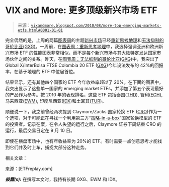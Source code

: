 <!--yml

类别：未分类

日期：2024-05-18 17:04:06

-->

# VIX and More: 更多顶级新兴市场 ETF

> 来源：[`vixandmore.blogspot.com/2010/08/more-top-emerging-markets-etfs.html#0001-01-01`](http://vixandmore.blogspot.com/2010/08/more-top-emerging-markets-etfs.html#0001-01-01)

完全偶然的是，上周的两篇[图表周](http://vixandmore.blogspot.com/search/label/chart%20of%20the%20week)的主题[新兴市场](http://vixandmore.blogspot.com/search/label/emerging%20markets)已经[重新思考地理](http://vixandmore.blogspot.com/2010/08/chart-of-week-rethinking-geography.html)和[无法抑制的哥伦比亚(GXG)](http://vixandmore.blogspot.com/2010/08/irrepressible-colombia-gxg.html)。一周前，在[图表周：重新思考地理](http://vixandmore.blogspot.com/2010/08/chart-of-week-rethinking-geography.html)中，我选择强调亚洲和欧洲新兴市场 ETF 的性能图表非常相似，而不是每个新兴市场与其大陆特定发达国家市场伙伴之间的关系。昨天，在[图表周：无法抑制的哥伦比亚(GXG)](http://vixandmore.blogspot.com/2010/08/irrepressible-colombia-gxg.html)中，我突出了 Global X/InterBolsa FTSE Colombia 20 ETF ([GXG](http://vixandmore.blogspot.com/search/label/GOOG))今年设法发布的 42%的回报率，在基于地理的 ETF 中位居首位。

结果显示，还有其他四个国家的 ETF 今年收益率超过了 20%。在下面的图表中，我突出显示了这些单一国家的 emerging market ETFs，并添加了第五个表现最好的产品作为参考。按 2010 年的表现排名，这些 ETF 包括泰国([THD](http://vixandmore.blogspot.com/search/label/THD)), 智利([ECH](http://vixandmore.blogspot.com/search/label/ECH)), 马来西亚([EWM](http://vixandmore.blogspot.com/search/label/EWM)), 印度尼西亚([IDX](http://vixandmore.blogspot.com/search/label/IDX))和土耳其([TUR](http://vixandmore.blogspot.com/search/label/TUR))。

顺便说一下，我之前曾经两次提到 Claymore/Zacks 国家轮换 ETF ([CRO](http://vixandmore.blogspot.com/search/label/CRO))作为一个选项，对于可能正在寻找一个利用第三方“[策略-in-a-box](http://vixandmore.blogspot.com/search/label/Strategy-in-a-Box%20ETFs)”国家轮换模型的 ETF 的投资者。记录在案，在令人失望的运行之后，Claymore 证券下周结束 CRO 的运行，最后交易日定在 9 月 10 日。

即使在横盘市场中，也有年收益率为 20%的 ETF。有时需要一点创意思考才能找到它们并及时上车，捕捉大部分这种走势。

相关文章：

来源：[ETFreplay.com]

***披露(s):*** 在撰写本文时，我持有长期 GXG、EWM 和 IDX。
